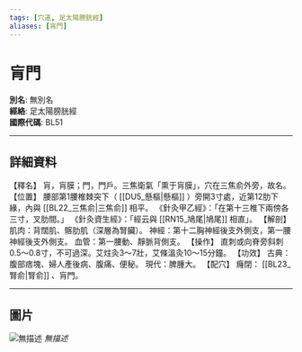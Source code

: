 ```yaml
---
tags: [穴道, 足太陽膀胱經]
aliases: [肓門]
---
```


# 肓門

**別名**: 無別名  
**經絡**: 足太陽膀胱經  
**國際代碼**: BL51  

---

## 詳細資料
【釋名】
肓，肓膜；門，門戶。三焦衛氣「熏于肓膜」，穴在三焦俞外旁，故名。
【位置】
腰部第1腰椎棘突下（ [[DU5_懸樞|懸樞]] ）旁開3寸處，近第12肋下緣，內與 [[BL22_三焦俞|三焦俞]] 相平。
《針灸甲乙經》：「在第十三椎下兩傍各三寸，叉肋間。」
《針灸資生經》：「經云與 [[RN15_鳩尾|鳩尾]] 相直」。
【解剖】
肌肉：背闊肌、髂肋肌（深層為腎臟）。
神經：第十二胸神經後支外側支，第一腰神經後支外側支。
血管：第一腰動、靜脈背側支。
【操作】
直刺或向脊旁斜刺0.5～0.8寸，不可過深。艾炷灸3～7壯，艾條溫灸10～15分鐘。
【功效】
古典：腹部痞塊、婦人產後病、腹痛、便秘。
現代：脾腫大。
【配穴】
癃閉： [[BL23_腎俞|腎俞]] 、肓門。

---

## 圖片
![無描述](https://yibian.hopto.org/pic/shu16/218.gif)
_無描述_

